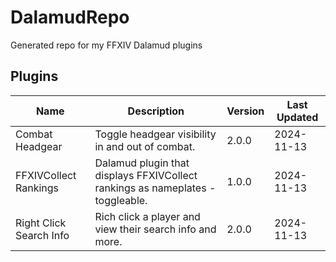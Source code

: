 # DalamudRepo
Generated repo for my FFXIV Dalamud plugins

## Plugins

| Name | Description | Version | Last Updated |
|------|-------------|---------|--------------|
| Combat Headgear | Toggle headgear visibility in and out of combat. | 2.0.0 | 2024-11-13 |
| FFXIVCollect Rankings | Dalamud plugin that displays FFXIVCollect rankings as nameplates - toggleable. | 1.0.0 | 2024-11-13 |
| Right Click Search Info | Rich click a player and view their search info and more. | 2.0.0 | 2024-11-13 |

